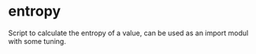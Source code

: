 # entropy
Script to calculate the entropy of a value, can be used as an import modul with some tuning.

